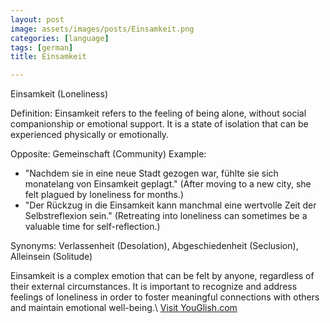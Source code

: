 ```yaml
---
layout: post
image: assets/images/posts/Einsamkeit.png
categories: [language]
tags: [german]
title: Einsamkeit

---
```


Einsamkeit (Loneliness)

Definition:
Einsamkeit refers to the feeling of being alone, without social companionship or emotional support. It is a state of isolation that can be experienced physically or emotionally. 

Opposite: Gemeinschaft (Community)
Example: 
- "Nachdem sie in eine neue Stadt gezogen war, fühlte sie sich monatelang von Einsamkeit geplagt." (After moving to a new city, she felt plagued by loneliness for months.)
- "Der Rückzug in die Einsamkeit kann manchmal eine wertvolle Zeit der Selbstreflexion sein." (Retreating into loneliness can sometimes be a valuable time for self-reflection.)

Synonyms: Verlassenheit (Desolation), Abgeschiedenheit (Seclusion), Alleinsein (Solitude)

Einsamkeit is a complex emotion that can be felt by anyone, regardless of their external circumstances. It is important to recognize and address feelings of loneliness in order to foster meaningful connections with others and maintain emotional well-being.\ <a id="yg-widget-0" class="youglish-widget" data-query="Einsamkeit" data-lang="german" data-components="8412" data-auto-start="0" data-bkg-color="theme_light" data-title="How%20to%20pronounce%20Einsamkeit%20in%20German"  rel="nofollow" href="https://youglish.com">Visit YouGlish.com</a><script async src="https://youglish.com/public/emb/widget.js" charset="utf-8"></script>